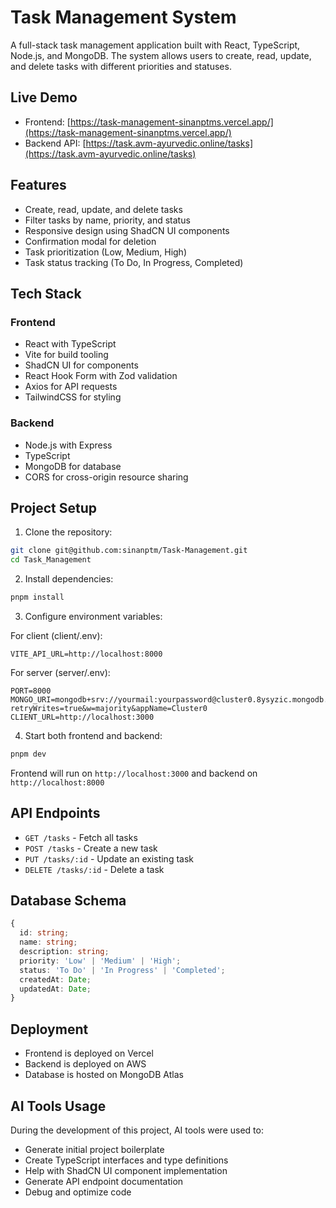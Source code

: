 # Task Management System

A full-stack task management application built with React, TypeScript, Node.js, and MongoDB. The system allows users to create, read, update, and delete tasks with different priorities and statuses.

## Live Demo

- Frontend: [https://task-management-sinanptms.vercel.app/](https://task-management-sinanptms.vercel.app/)
- Backend API: [https://task.avm-ayurvedic.online/tasks](https://task.avm-ayurvedic.online/tasks)

## Features

- Create, read, update, and delete tasks
- Filter tasks by name, priority, and status
- Responsive design using ShadCN UI components
- Confirmation modal for deletion
- Task prioritization (Low, Medium, High)
- Task status tracking (To Do, In Progress, Completed)

## Tech Stack

### Frontend
- React with TypeScript
- Vite for build tooling
- ShadCN UI for components
- React Hook Form with Zod validation
- Axios for API requests
- TailwindCSS for styling

### Backend
- Node.js with Express
- TypeScript
- MongoDB for database
- CORS for cross-origin resource sharing

## Project Setup

1. Clone the repository:
```bash
git clone git@github.com:sinanptm/Task-Management.git
cd Task_Management
```

2. Install dependencies:
```bash
pnpm install
```

3. Configure environment variables:

For client (client/.env):
```env
VITE_API_URL=http://localhost:8000
```

For server (server/.env):
```env
PORT=8000
MONGO_URI=mongodb+srv://yourmail:yourpassword@cluster0.8ysyzic.mongodb.net/Task_Management?retryWrites=true&w=majority&appName=Cluster0
CLIENT_URL=http://localhost:3000
```

4. Start both frontend and backend:
```bash
pnpm dev
```

Frontend will run on `http://localhost:3000` and backend on `http://localhost:8000`

## API Endpoints

- `GET /tasks` - Fetch all tasks
- `POST /tasks` - Create a new task
- `PUT /tasks/:id` - Update an existing task
- `DELETE /tasks/:id` - Delete a task

## Database Schema

```typescript
{
  id: string;
  name: string;
  description: string;
  priority: 'Low' | 'Medium' | 'High';
  status: 'To Do' | 'In Progress' | 'Completed';
  createdAt: Date;
  updatedAt: Date;
}
```

## Deployment

- Frontend is deployed on Vercel
- Backend is deployed on AWS
- Database is hosted on MongoDB Atlas

## AI Tools Usage

During the development of this project, AI tools were used to:
- Generate initial project boilerplate
- Create TypeScript interfaces and type definitions
- Help with ShadCN UI component implementation
- Generate API endpoint documentation
- Debug and optimize code
